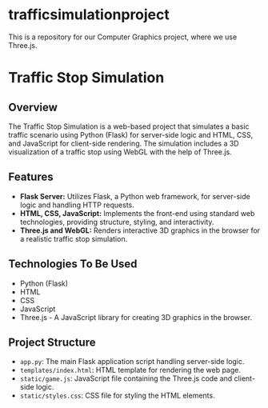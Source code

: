 # trafficsimulationproject
This is a repository for our Computer Graphics project, where we use Three.js.

# Traffic Stop Simulation
## Overview

The Traffic Stop Simulation is a web-based project that simulates a basic traffic scenario using Python (Flask) for server-side logic and HTML, CSS, and JavaScript for client-side rendering. The simulation includes a 3D visualization of a traffic stop using WebGL with the help of Three.js.

## Features

- **Flask Server:** Utilizes Flask, a Python web framework, for server-side logic and handling HTTP requests.
- **HTML, CSS, JavaScript:** Implements the front-end using standard web technologies, providing structure, styling, and interactivity.
- **Three.js and WebGL:** Renders interactive 3D graphics in the browser for a realistic traffic stop simulation.

## Technologies To Be Used

- Python (Flask)
- HTML
- CSS
- JavaScript
- Three.js - A JavaScript library for creating 3D graphics in the browser.

## Project Structure

- `app.py`: The main Flask application script handling server-side logic.
- `templates/index.html`: HTML template for rendering the web page.
- `static/game.js`: JavaScript file containing the Three.js code and client-side logic.
- `static/styles.css`: CSS file for styling the HTML elements. 
